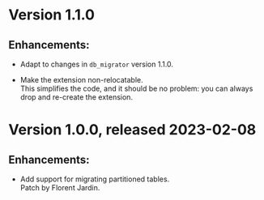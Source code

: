 # Version 1.1.0 #

## Enhancements: ##

- Adapt to changes in `db_migrator` version 1.1.0.

- Make the extension non-relocatable.  
  This simplifies the code, and it should be no problem: you can always drop
  and re-create the extension.

# Version 1.0.0, released 2023-02-08 #

## Enhancements: ##

- Add support for migrating partitioned tables.  
  Patch by Florent Jardin.
